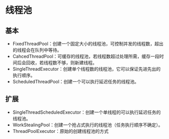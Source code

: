 # 线程池

## 基本

- FixedThreadPool：创建一个固定大小的线程池，可控制并发的线程数，超出的线程会在队列中等待。
- CahcedThreadPool：可缓存的线程池，若线程数超过处理所需，缓存一段时间后会回收，若线程数不够，则新建线程。
- SingleThreadExecutor：创建单个线程数的线程池，它可以保证先进先出的执行顺序。
- ScheduledThreadPool：创建一个可以执行延迟任务的线程池。

## 扩展

- SingleThreadScheduledExecutor：创建一个单线程的可以执行延迟任务的线程池。
- WorkStealingPool：创建一个抢占式执行的线程池（任务执行顺序不确定）。
- ThreadPoolExecutor：原始的创建线程池的方式

